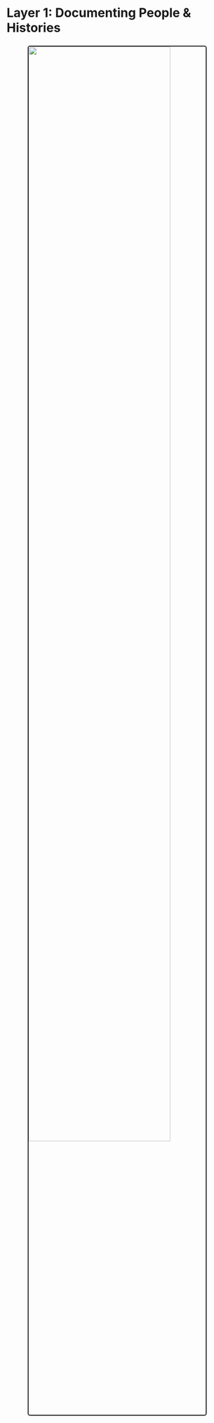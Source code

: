 # Layer 1: Documenting People &amp; Histories

<div style="width: 100%">
<img
  alt=""
  src="img/books.png"
  width="80%"
  align="middle"
  style="border-radius: 5px; border-style: solid; border-width: 2px; display: block; margin-left: auto; margin-right: auto; margin-bottom: 24px; margin-top: 24px"
/>
</div>
